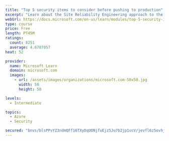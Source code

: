 ```yaml
---
title: "Top 5 security items to consider before pushing to production"
excerpt: "Learn about the Site Reliability Engineering approach to the challenge of assuring reliability and gain a better understanding of why it matters."
webUrl: https://docs.microsoft.com/en-us/learn/modules/top-5-security-items-to-consider/
type: course
price: Free
length: PT45M
ratings:
  count: 8251
  average: 4.6787057
heat: 52

provider:
  name: Microsoft Learn
  domain: microsoft.com
  images:
    - url: /assets/images/organizations/microsoft.com-50x50.jpg
      width: 50
      height: 50

levels:
  - Intermediate

topics:
  - Azure
  - Security

secured: "bnvs/blsPPvYZ3ndmQFf16TXyDqUONjfuEjz5Ju7b2jp1ucV/jevfl6z5ovhjORCJhqcg17B1NMvS4Y9ezwWdLYmoaOHg91/N4nHBIyJQfeCbVqcLvV+HM5ChxOfN+S3+dNM3ohBJ3f01chGgX9ldpM0ZRAcpP4ncHgRXekl2S5b5dtdy8qi5JznikLdeus7eO+PgXuPBzjAeyvCv+6daBpu/+0zpfFbh+EcOq2AJfI2ptylBjQiId1e39NoD7TPGuhbDnVeqYsj4mpXqeSBJn+pj84hX7nDrtr3DFOqTyhGz+MN5phvpJ9OZCq5NawAXmoA1x/ZLgsAwfomUKzX+tHk0m1T0tKZZyKEm9u28dq78pr62IOtE5S3R0dBAhL4wb8dqw3LunmlXQcWeDJCFMgx707aw8k1jbQdVBk84Bo=;9O4ufLznJjnq7O3tX2+uHA=="
---
```


